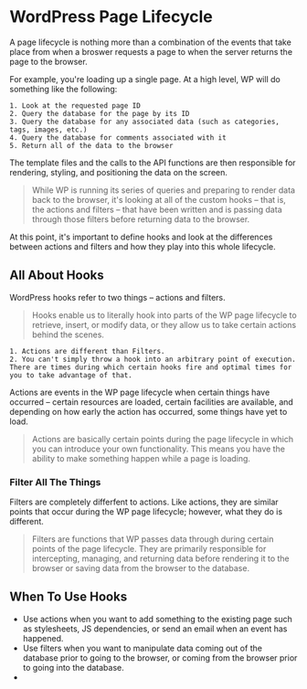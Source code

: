 # WordPress Page Lifecycle

A page lifecycle is nothing more than a combination of the events that take place from when a broswer requests a page to when the server returns the page to the browser.

For example, you're loading up a single page. At a high level, WP will do something like the following:

    1. Look at the requested page ID
    2. Query the database for the page by its ID
    3. Query the database for any associated data (such as categories, tags, images, etc.)
    4. Query the database for comments associated with it
    5. Return all of the data to the browser

The template files and the calls to the API functions are then responsible for rendering, styling, and positioning the data on the screen.

> While WP is running its series of queries and preparing to render data back to the browser, it's looking at all of the custom hooks – that is, the actions and filters – that have been written and is passing data through those filters before returning data to the browser.

At this point, it's important to define hooks and look at the differences between actions and filters and how they play into this whole lifecycle.

## All About Hooks
WordPress hooks refer to two things – actions and filters. 

> Hooks enable us to literally  hook into parts of the WP page lifecycle to retrieve, insert, or modify data, or they allow us to take certain actions behind the scenes.

    1. Actions are different than Filters.
    2. You can't simply throw a hook into an arbitrary point of execution. There are times during which certain hooks fire and optimal times for you to take advantage of that.

Actions are events in the WP page lifecycle when certain things have occurred – certain resources are loaded, certain facilities are available, and depending on how early the action has occurred, some things have yet to load. 

> Actions are basically certain points during the page lifecycle in which you can introduce your own functionality. This means you have the ability to make something happen while a page is loading.

### Filter All The Things
Filters are completely differfent to actions. Like actions, they are similar points that occur during the WP page lifecycle; however, what they do is different.

> Filters are functions that WP passes data through during certain points of the page lifecycle. They are primarily responsible for intercepting, managing, and returning data before rendering it to the browser or saving data from the browser to the database.

## When To Use Hooks
- Use actions when you want to add something to the existing page such as stylesheets, JS dependencies, or send an email when an event has happened.
- Use filters when you want to manipulate data coming out of the database prior to going to the browser, or coming from the browser prior to going into the database.
- 
